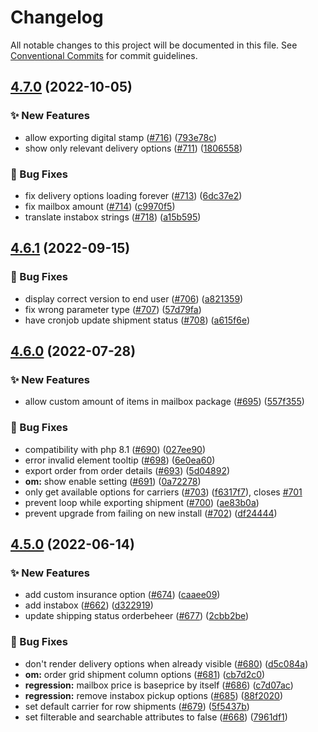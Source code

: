 # Changelog

All notable changes to this project will be documented in this file. See
[Conventional Commits](https://conventionalcommits.org) for commit guidelines.

## [4.7.0](https://github.com/myparcelnl/magento/compare/v4.6.1...v4.7.0) (2022-10-05)


### :sparkles: New Features

* allow exporting digital stamp ([#716](https://github.com/myparcelnl/magento/issues/716)) ([793e78c](https://github.com/myparcelnl/magento/commit/793e78cc8d4cc12e0d453a0e7b8828ed29237784))
* show only relevant delivery options ([#711](https://github.com/myparcelnl/magento/issues/711)) ([1806558](https://github.com/myparcelnl/magento/commit/1806558ea9db450fc98c7e5df0e15fbae8e5a80f))


### :bug: Bug Fixes

* fix delivery options loading forever ([#713](https://github.com/myparcelnl/magento/issues/713)) ([6dc37e2](https://github.com/myparcelnl/magento/commit/6dc37e2a8a6c1159647a976c2f99694ba52577aa))
* fix mailbox amount ([#714](https://github.com/myparcelnl/magento/issues/714)) ([c9970f5](https://github.com/myparcelnl/magento/commit/c9970f56043accdecef7a9485131076297e0e7d3))
* translate instabox strings ([#718](https://github.com/myparcelnl/magento/issues/718)) ([a15b595](https://github.com/myparcelnl/magento/commit/a15b595dd032f9f95fea54e6638af45c65a42731))

## [4.6.1](https://github.com/myparcelnl/magento/compare/v4.6.0...v4.6.1) (2022-09-15)


### :bug: Bug Fixes

* display correct version to end user ([#706](https://github.com/myparcelnl/magento/issues/706)) ([a821359](https://github.com/myparcelnl/magento/commit/a82135985f96656c7d83781e1cdc8b0c29b7e1b7))
* fix wrong parameter type ([#707](https://github.com/myparcelnl/magento/issues/707)) ([57d79fa](https://github.com/myparcelnl/magento/commit/57d79facc56d33f7049d05441c2c955ae9da943d))
* have cronjob update shipment status ([#708](https://github.com/myparcelnl/magento/issues/708)) ([a615f6e](https://github.com/myparcelnl/magento/commit/a615f6e566848b8d20493dcb7664870d8e68bfaf))

## [4.6.0](https://github.com/myparcelnl/magento/compare/v4.5.0...v4.6.0) (2022-07-28)


### :sparkles: New Features

* allow custom amount of items in mailbox package ([#695](https://github.com/myparcelnl/magento/issues/695)) ([557f355](https://github.com/myparcelnl/magento/commit/557f355e9663882764c05e39623b57233d45881e))


### :bug: Bug Fixes

* compatibility with php 8.1 ([#690](https://github.com/myparcelnl/magento/issues/690)) ([027ee90](https://github.com/myparcelnl/magento/commit/027ee90d8105bbb6fca2ca18fe87a757cd1ecd63))
* error invalid element tooltip ([#698](https://github.com/myparcelnl/magento/issues/698)) ([6e0ea60](https://github.com/myparcelnl/magento/commit/6e0ea60fd0e2d1b090e3316d5d348fa44583c4ae))
* export order from order details ([#693](https://github.com/myparcelnl/magento/issues/693)) ([5d04892](https://github.com/myparcelnl/magento/commit/5d0489224464878bb5f4c58cbc76166dbe91d66f))
* **om:** show enable setting ([#691](https://github.com/myparcelnl/magento/issues/691)) ([0a72278](https://github.com/myparcelnl/magento/commit/0a722781044ab7975022c23a509614c30ddc8368))
* only get available options for carriers ([#703](https://github.com/myparcelnl/magento/issues/703)) ([f6317f7](https://github.com/myparcelnl/magento/commit/f6317f7b3bd0312220cff3c334f88e2d80410121)), closes [#701](https://github.com/myparcelnl/magento/issues/701)
* prevent loop while exporting shipment ([#700](https://github.com/myparcelnl/magento/issues/700)) ([ae83b0a](https://github.com/myparcelnl/magento/commit/ae83b0add4cb14dd037df495670190346aeebe1f))
* prevent upgrade from failing on new install ([#702](https://github.com/myparcelnl/magento/issues/702)) ([df24444](https://github.com/myparcelnl/magento/commit/df2444414e2d024fd1e08ed3a0e50367313e556e))

## [4.5.0](https://github.com/myparcelnl/magento/compare/v4.4.0...v4.5.0) (2022-06-14)


### :sparkles: New Features

* add custom insurance option ([#674](https://github.com/myparcelnl/magento/issues/674)) ([caaee09](https://github.com/myparcelnl/magento/commit/caaee09ee09740c0d24e2bcdff138e9024a9bd24))
* add instabox ([#662](https://github.com/myparcelnl/magento/issues/662)) ([d322919](https://github.com/myparcelnl/magento/commit/d3229192fc76a8a0e927254a68d0b9c558649cb0))
* update shipping status orderbeheer ([#677](https://github.com/myparcelnl/magento/issues/677)) ([2cbb2be](https://github.com/myparcelnl/magento/commit/2cbb2bee1a5dae4883b1ab5384a12da73682e1a3))


### :bug: Bug Fixes

* don't render delivery options when already visible ([#680](https://github.com/myparcelnl/magento/issues/680)) ([d5c084a](https://github.com/myparcelnl/magento/commit/d5c084ab138c322c1a973a9443c3761015086f5c))
* **om:** order grid shipment column options ([#681](https://github.com/myparcelnl/magento/issues/681)) ([cb7d2c0](https://github.com/myparcelnl/magento/commit/cb7d2c0d23377156ce65df2a104117dade981503))
* **regression:** mailbox price is baseprice by itself ([#686](https://github.com/myparcelnl/magento/issues/686)) ([c7d07ac](https://github.com/myparcelnl/magento/commit/c7d07ac48a1d9ca15b40aa13611e608184f904b6))
* **regression:** remove instabox pickup options ([#685](https://github.com/myparcelnl/magento/issues/685)) ([88f2020](https://github.com/myparcelnl/magento/commit/88f202069a0ac7ff702db7570f386afe76db1b01))
* set default carrier for row shipments ([#679](https://github.com/myparcelnl/magento/issues/679)) ([5f5437b](https://github.com/myparcelnl/magento/commit/5f5437baeadfa635a686565624a98a89b8c37892))
* set filterable and searchable attributes to false ([#668](https://github.com/myparcelnl/magento/issues/668)) ([7961df1](https://github.com/myparcelnl/magento/commit/7961df125bb5e1fffa37fd79d5ff8dbcb453a107))
